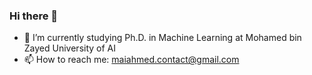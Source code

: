 ### Hi there 👋
- 🌱 I’m currently studying Ph.D. in Machine Learning at Mohamed bin Zayed University of AI
- 📫 How to reach me: maiahmed.contact@gmail.com

<!--
**Mai-CS/Mai-CS** is a ✨ _special_ ✨ repository because its `README.md` (this file) appears on your GitHub profile.

Here are some ideas to get you started:

- 🔭 I’m currently working on ...
- 🌱 I’m currently learning ...
- 👯 I’m looking to collaborate on ...
- 🤔 I’m looking for help with ...
- 💬 Ask me about ...
- 📫 How to reach me: ...
- 😄 Pronouns: ...
- ⚡ Fun fact: ...
-->
